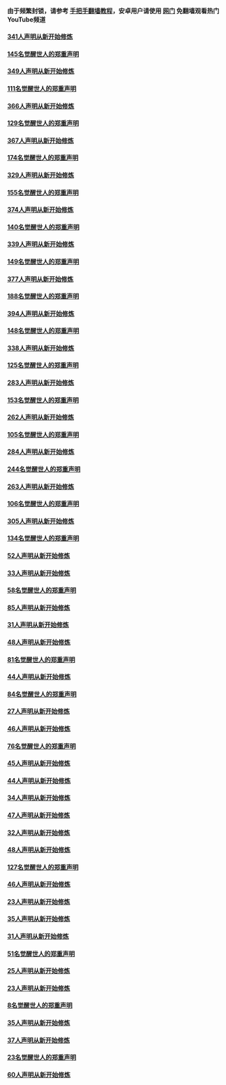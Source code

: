 #### 由于频繁封锁，请参考 [手把手翻墙教程](https://github.com/gfw-breaker/guides/wiki/)，安卓用户请使用 [网门](https://github.com/gfw-breaker/nogfw/blob/master/dl.md?t=06232101) 免翻墙观看热门YouTube频道 

#### [341人声明从新开始修炼](../pages/91/427255.md?t=06232101) 

#### [145名觉醒世人的郑重声明](../pages/91/427254.md?t=06232101) 

#### [349人声明从新开始修炼](../pages/91/426969.md?t=06232101) 

#### [111名觉醒世人的郑重声明](../pages/91/426968.md?t=06232101) 

#### [366人声明从新开始修炼](../pages/91/426737.md?t=06232101) 

#### [129名觉醒世人的郑重声明](../pages/91/426736.md?t=06232101) 

#### [367人声明从新开始修炼](../pages/91/426421.md?t=06232101) 

#### [174名觉醒世人的郑重声明](../pages/91/426420.md?t=06232101) 

#### [329人声明从新开始修炼](../pages/91/426139.md?t=06232101) 

#### [155名觉醒世人的郑重声明](../pages/91/426138.md?t=06232101) 

#### [374人声明从新开始修炼](../pages/91/425811.md?t=06232101) 

#### [140名觉醒世人的郑重声明](../pages/91/425810.md?t=06232101) 

#### [339人声明从新开始修炼](../pages/91/425690.md?t=06232101) 

#### [149名觉醒世人的郑重声明](../pages/91/425689.md?t=06232101) 

#### [377人声明从新开始修炼](../pages/91/424867.md?t=06232101) 

#### [188名觉醒世人的郑重声明](../pages/91/424866.md?t=06232101) 

#### [394人声明从新开始修炼](../pages/91/423914.md?t=06232101) 

#### [148名觉醒世人的郑重声明](../pages/91/423913.md?t=06232101) 

#### [338人声明从新开始修炼](../pages/91/423540.md?t=06232101) 

#### [125名觉醒世人的郑重声明](../pages/91/423539.md?t=06232101) 

#### [283人声明从新开始修炼](../pages/91/423296.md?t=06232101) 

#### [153名觉醒世人的郑重声明](../pages/91/423295.md?t=06232101) 

#### [262人声明从新开始修炼](../pages/91/423004.md?t=06232101) 

#### [105名觉醒世人的郑重声明](../pages/91/423003.md?t=06232101) 

#### [284人声明从新开始修炼](../pages/91/422707.md?t=06232101) 

#### [244名觉醒世人的郑重声明](../pages/91/422706.md?t=06232101) 

#### [263人声明从新开始修炼](../pages/91/422553.md?t=06232101) 

#### [106名觉醒世人的郑重声明](../pages/91/422552.md?t=06232101) 

#### [305人声明从新开始修炼](../pages/91/422153.md?t=06232101) 

#### [134名觉醒世人的郑重声明](../pages/91/422152.md?t=06232101) 

#### [52人声明从新开始修炼](../pages/91/421846.md?t=06232101) 

#### [33人声明从新开始修炼](../pages/91/421804.md?t=06232101) 

#### [58名觉醒世人的郑重声明](../pages/91/421845.md?t=06232101) 

#### [85人声明从新开始修炼](../pages/91/421769.md?t=06232101) 

#### [31人声明从新开始修炼](../pages/91/421763.md?t=06232101) 

#### [48人声明从新开始修炼](../pages/91/421605.md?t=06232101) 

#### [81名觉醒世人的郑重声明](../pages/91/421656.md?t=06232101) 

#### [44人声明从新开始修炼](../pages/91/421544.md?t=06232101) 

#### [84名觉醒世人的郑重声明](../pages/91/421543.md?t=06232101) 

#### [27人声明从新开始修炼](../pages/91/421465.md?t=06232101) 

#### [46人声明从新开始修炼](../pages/91/421454.md?t=06232101) 

#### [76名觉醒世人的郑重声明](../pages/91/421453.md?t=06232101) 

#### [45人声明从新开始修炼](../pages/91/421452.md?t=06232101) 

#### [44人声明从新开始修炼](../pages/91/421422.md?t=06232101) 

#### [34人声明从新开始修炼](../pages/91/421322.md?t=06232101) 

#### [47人声明从新开始修炼](../pages/91/421264.md?t=06232101) 

#### [32人声明从新开始修炼](../pages/91/421225.md?t=06232101) 

#### [48人声明从新开始修炼](../pages/91/421202.md?t=06232101) 

#### [127名觉醒世人的郑重声明](../pages/91/421224.md?t=06232101) 

#### [46人声明从新开始修炼](../pages/91/421203.md?t=06232101) 

#### [23人声明从新开始修炼](../pages/91/421138.md?t=06232101) 

#### [35人声明从新开始修炼](../pages/91/421122.md?t=06232101) 

#### [31人声明从新开始修炼](../pages/91/421081.md?t=06232101) 

#### [51名觉醒世人的郑重声明](../pages/91/421080.md?t=06232101) 

#### [25人声明从新开始修炼](../pages/91/421020.md?t=06232101) 

#### [23人声明从新开始修炼](../pages/91/420884.md?t=06232101) 

#### [8名觉醒世人的郑重声明](../pages/91/420883.md?t=06232101) 

#### [35人声明从新开始修炼](../pages/91/420809.md?t=06232101) 

#### [37人声明从新开始修炼](../pages/91/420766.md?t=06232101) 

#### [23名觉醒世人的郑重声明](../pages/91/420765.md?t=06232101) 

#### [60人声明从新开始修炼](../pages/91/420727.md?t=06232101) 

